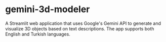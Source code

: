 # gemini-3d-modeler
A Streamlit web application that uses Google's Gemini API to generate and visualize 3D objects based on text descriptions. The app supports both English and Turkish languages.
